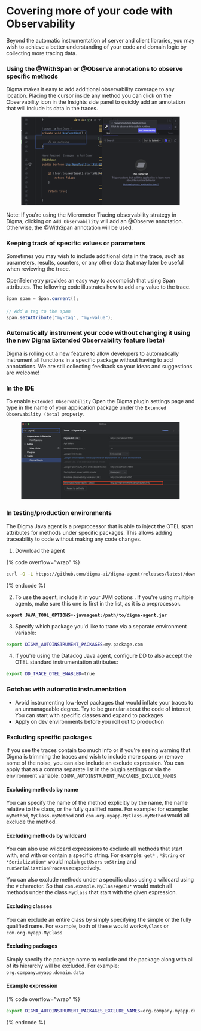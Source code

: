 # Covering more of your code with Observability

Beyond the automatic instrumentation of server and client libraries, you may wish to achieve a better understanding of your code and domain logic by collecting more tracing data.

### Using the @WithSpan or @Observe annotations to observe specific methods&#x20;

Digma makes it easy to add additional observability coverage to any location. Placing the cursor inside any method you can click on the Observability icon in the Insights side panel to quickly add an annotation that will include its data in the traces.

<figure><img src="../../../.gitbook/assets/image (1) (1) (1) (1) (1) (1) (1) (1) (1).png" alt=""><figcaption></figcaption></figure>

Note: If you're using the Micrometer Tracing observability strategy in Digma, clicking on `Add Observability` will add an @Observe annotation. Otherwise, the @WithSpan annotation will be used.

### Keeping track of specific values or parameters

Sometimes you may wish to include additional data in the trace, such as parameters, results, counters, or any other data that may later be useful when reviewing the trace.&#x20;

OpenTelemetry provides an easy way to accomplish that using Span attributes.  The following code illustrates how to add any value to the trace.

```java
Span span = Span.current();

// Add a tag to the span
span.setAttribute("my-tag", "my-value");
```

### Automatically instrument your code without changing it using the new Digma Extended Observability feature (beta)

Digma is rolling out a new feature to allow developers to automatically instrument all functions in a specific package without having to add annotations. We are still collecting feedback so your ideas and suggestions are welcome!&#x20;

### In the IDE

To enable `Extended Observability` Open the Digma plugin settings page and type in the name of your application package under the `Extended Observability (beta)` property.

<figure><img src="../../../.gitbook/assets/image (3) (1).png" alt=""><figcaption></figcaption></figure>

### In testing/production environments

The Digma Java agent is a preprocessor that is able to inject the OTEL span attributes for methods under specific packages. This allows adding traceability to code without making any code changes.

1. Download the agent

{% code overflow="wrap" %}
```bash
curl -O -L https://github.com/digma-ai/digma-agent/releases/latest/download/digma-agent.jar
```
{% endcode %}

2. To use the agent, include it in your JVM options . If you're using multiple agents, make sure this one is first in the list, as it is a preprocessor.

<pre class="language-bash"><code class="lang-bash"><strong>export JAVA_TOOL_OPTIONS=-javaagent:/path/to/digma-agent.jar
</strong></code></pre>

3. Specify which package you'd like to trace via a separate environment variable:

```bash
export DIGMA_AUTOINSTRUMENT_PACKAGES=my.package.com
```

4. If you're using the Datadog Java agent,  configure DD to also accept the OTEL standard instrumentation attributes:

```bash
export DD_TRACE_OTEL_ENABLED=true
```

### Gotchas with automatic instrumentation

* Avoid instrumenting low-level packages that would inflate your traces to an unmanageable degree. Try to be granular about the code of interest, You can start with specific classes and expand to packages
* Apply on dev environments before you roll out to production&#x20;

### Excluding specific packages

If you see the traces contain too much info or if you're seeing warning that Digma is trimming the traces and wish to include more spans or remove some of the noise, you can also include an exclude expression. You can apply that as a comma separate list in the plugin settings or via the environment variable: `DIGMA_AUTOINSTRUMENT_PACKAGES_EXCLUDE_NAMES`

#### Excluding  methods by name

You can specify the name of the method explicitly by the name, the name relative to the class, or the fully qualified name. For example:  for example: `myMethod`, `MyClass.myMethod` and `com.org.myapp.MyClass.myMethod` would all exclude the method.

#### Excluding  methods by wildcard

You can also use wildcard expressions to exclude all methods that start with, end with or contain a specific string. For example: `get*` , `*String` or `*Serialization*`  would match `getUsers` `toString` and `runSerializationProcess` respectively.

You can also exclude methods under a specific class using a wildcard using the `#` character.  So that `com.example.MyClass#getU*` would match all methods under the class `MyClass` that start with the given expression.

#### Excluding  classes

You can exclude an entire class by simply specifying the simple or the fully qualified name. For example, both of these would work:`MyClass` or `com.org.myapp.MyClass`

#### Excluding packages

Simply specify the package name to exclude and the package along with all of its hierarchy will be excluded. For example: `org.company.myapp.domain.data`

#### Example expression

{% code overflow="wrap" %}
```bash
export DIGMA_AUTOINSTRUMENT_PACKAGES_EXCLUDE_NAMES=org.company.myapp.domain.data,MyClass#get*,*toString
```
{% endcode %}









